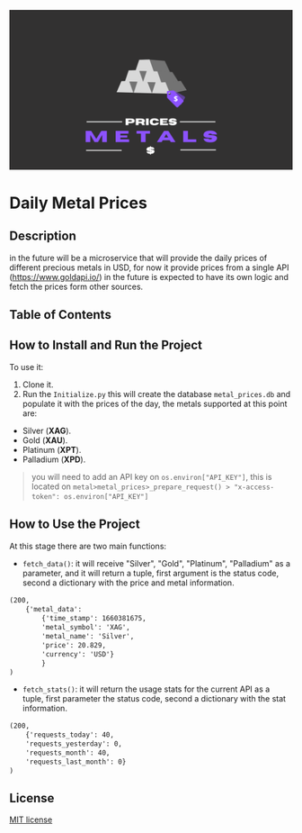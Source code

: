 ![Logo_metal_prices](Metal_prices.png)
# Daily Metal Prices
## Description
in the future will be a microservice that will provide the daily prices of different precious metals in USD, for now it provide prices from a single API (https://www.goldapi.io/) in the future is expected to have its own logic and fetch the prices form other sources. 

## Table of Contents

## How to Install and Run the Project
To use it: 
1.  Clone it.
2. Run the `Initialize.py` this will create the database `metal_prices.db` and populate it with the prices of the day, the metals supported at this point are: 

* Silver (**XAG**).
* Gold (**XAU**).
* Platinum (**XPT**).
* Palladium (**XPD**).

> you will need to add an API key on `os.environ["API_KEY"]`, this is located on `metal>metal_prices>_prepare_request() > "x-access-token": os.environ["API_KEY"]`

## How to Use the Project

At this stage there are two main functions:
* `fetch_data()`: it will receive "Silver", "Gold", "Platinum", "Palladium" as a parameter, and it will return a tuple, first argument is the status code, second a dictionary with the price and metal information.
````commandline
(200, 
    {'metal_data': 
        {'time_stamp': 1660381675, 
        'metal_symbol': 'XAG', 
        'metal_name': 'Silver', 
        'price': 20.829, 
        'currency': 'USD'}
        }
)
````
* `fetch_stats()`: it will return the usage stats for the current API as a tuple, first parameter the status code, second a dictionary with the stat information.

```commandline
(200, 
    {'requests_today': 40, 
    'requests_yesterday': 0, 
    'requests_month': 40, 
    'requests_last_month': 0}
)
```

## License  
[MIT license](LICENSE)